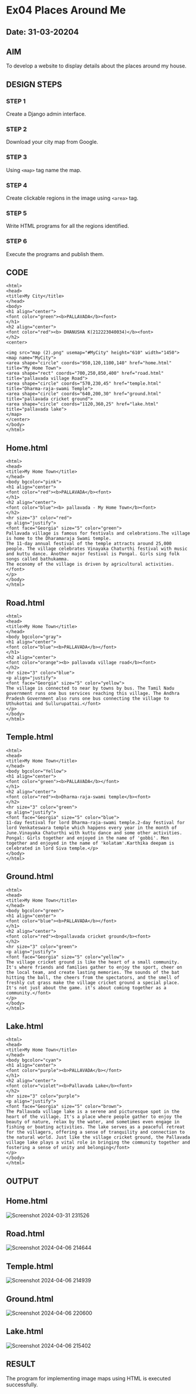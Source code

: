 # Ex04 Places Around Me
## Date: 31-03-20204

## AIM
To develop a website to display details about the places around my house.

## DESIGN STEPS

### STEP 1
Create a Django admin interface.

### STEP 2
Download your city map from Google.

### STEP 3
Using ```<map>``` tag name the map.

### STEP 4
Create clickable regions in the image using ```<area>``` tag.

### STEP 5
Write HTML programs for all the regions identified.

### STEP 6
Execute the programs and publish them.

## CODE
```
<html>
<head>
<title>My City</title>
</head>
<body>
<h1 align="center">
<font color="green"><b>PALLAVADA</b><font>
</h1>
<h2 align="center">
<font color="red"><b> DHANUSHA K(212223040034)</b><font>
</h2>
<center>

<img src="map (2).png" usemap="#MyCity" height="610" width="1450">
<map name="MyCity">
<area shape="circle" coords="950,120,1100,140" href="home.html" title="My Home Town">
<area shape="rect" coords="700,250,850,400" href="road.html" title="pallavada village Road">
<area shape="circle" coords="570,230,45" href="temple.html" title="Dharma-raja-swami Temple">
<area shape="circle" coords="640,200,30" href="ground.html" title="pallavada cricket ground">
<area shape="circle" coords="1120,360,25" href="lake.html" title="pallavada lake">
</map>
</center>
</body>
</html>
```
## Home.html
```
<html>
<head>
<title>My Home Town</title>
</head>
<body bgcolor="pink">
<h1 align="center">
<font color="red"><b>PALLAVADA</b><font>
</h1>
<h2 align="center">
<font color="blue"><b> pallavada - My Home Town</b><font>
</h2>
<hr size="3" color="red">
<p align="justify">
<font face="Georgia" size="5" color="green">
Pallavada village is famous for festivals and celebrations.The village is home to the Dharamaraja Swami temple. 
The 11-day annual festival of the temple attracts around 25,000 people. The village celebrates Vinayaka Chaturthi festival with music and kuttu dance. Another major festival is Pongal. Girls sing folk songs called bathukamma. 
The economy of the village is driven by agricultural activities.</font>
</p>
</body>
</html>
```
## Road.html
```
<html>
<head>
<title>My Home Town</title>
</head>
<body bgcolor="gray">
<h1 align="center">
<font color="blue"><b>PALLAVADA</b></font>
</h1>
<h2 align="center">
<font color="orange"><b> pallavada village road</b><font>
</h2>
<hr size="3" color="blue">
<p align="justify">
<font face="Georgia" size="5" color="yellow">
The village is connected to near by towns by bus. The Tamil Nadu government runs one bus services reaching this village. The Andhra Pradesh Government also runs one bus connecting the village to Uthukottai and Sullurupattai.</font>
</p>
</body>
</html>
```
## Temple.html
```
<html>
<head>
<title>My Home Town</title>
</head>
<body bgcolor="Yellow">
<h1 align="center">
<font color="green"><b>PALLAVADA</b></font>
</h1>
<h2 align="center">
<font color="red"><b>Dharma-raja-swami temple</b><font>
</h2>
<hr size="3" color="green">
<p align="justify">
<font face="Georgia" size="5" color="blue">
11-day festival for lord Dharma-raja-swami temple.2-day festival for lord Venkateswara temple which happens every year in the month of June.Vinayaka Chaturthi with kuttu dance and some other activities.
Pongal: Girls together and enjoyed in the name of 'gobbi'. Men together and enjoyed in the name of 'kolatam'.Karthika deepam is celebrated in lord Siva temple.</p>
</body>
</html>
```
## Ground.html
```
<html>
<head>
<title>My Home Town</title>
</head>
<body bgcolor="green">
<h1 align="center">
<font color="blue"><b>PALLAVADA</b></font>
</h1>
<h2 align="center">
<font color="red"><b>pallavada cricket ground</b><font>
</h2>
<hr size="3" color="green">
<p align="justify">
<font face="Georgia" size="5" color="yellow">
The village cricket ground is like the heart of a small community. It's where friends and families gather to enjoy the sport, cheer on the local team, and create lasting memories. The sounds of the bat hitting the ball, the cheers from the spectators, and the smell of freshly cut grass make the village cricket ground a special place. It's not just about the game. it's about coming together as a community.</font>
</p>
</body>
</html>
```
## Lake.html
```
<html>
<head>
<title>My Home Town</title>
</head>
<body bgcolor="cyan">
<h1 align="center">
<font color="purple"><b>PALLAVADA</b></font>
</h1>
<h2 align="center">
<font color="violet"><b>Pallavada Lake</b><font>
</h2>
<hr size="3" color="purple">
<p align="justify">
<font face="Georgia" size="5" color="brown">
The Pallavada village lake is a serene and picturesque spot in the heart of the village. It's a place where people gather to enjoy the beauty of nature, relax by the water, and sometimes even engage in fishing or boating activities. The lake serves as a peaceful retreat for the villagers, offering a sense of tranquility and connection to the natural world. Just like the village cricket ground, the Pallavada village lake plays a vital role in bringing the community together and fostering a sense of unity and belonging</font>
</p>
</body>
</html>
```
## OUTPUT
## Home.html
![Screenshot 2024-03-31 231526](https://github.com/Dhanusha17/NearMe/assets/151549957/540bd0f4-623d-487a-b7e3-f1bf1777a55b)

## Road.html
![Screenshot 2024-04-06 214644](https://github.com/Dhanusha17/NearMe/assets/151549957/a393eb78-7c3e-456a-8b94-9615b09136ea)

## Temple.html
![Screenshot 2024-04-06 214939](https://github.com/Dhanusha17/NearMe/assets/151549957/2c820f16-a7e9-460e-833f-f3375495e3da)

## Ground.html
![Screenshot 2024-04-06 220600](https://github.com/Dhanusha17/NearMe/assets/151549957/e24b9511-3358-47dc-92c3-00d8be22b8f7)



## Lake.html
![Screenshot 2024-04-06 215402](https://github.com/Dhanusha17/NearMe/assets/151549957/4e3dbdf6-2514-4074-87fd-cc83f6285459)




## RESULT
The program for implementing image maps using HTML is executed successfully.
